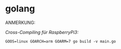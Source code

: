 # golang


ANMERKUNG: 

*Cross-Compiling für RaspberryPi3:*

`GOOS=linux GOARCH=arm GOARM=7 go build -v main.go `
